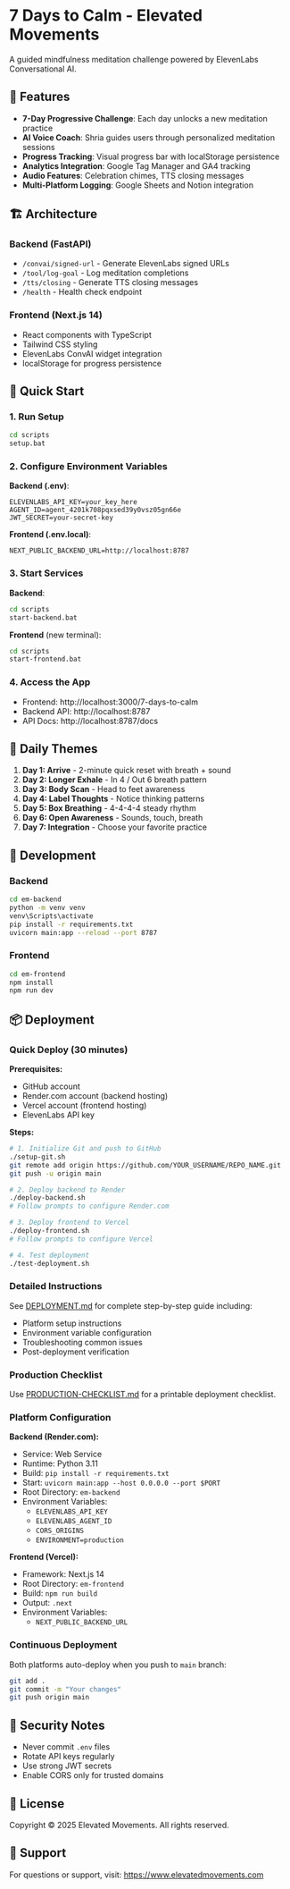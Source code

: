 # 7 Days to Calm - Elevated Movements

A guided mindfulness meditation challenge powered by ElevenLabs Conversational AI.

## 🌟 Features

- **7-Day Progressive Challenge**: Each day unlocks a new meditation practice
- **AI Voice Coach**: Shria guides users through personalized meditation sessions
- **Progress Tracking**: Visual progress bar with localStorage persistence
- **Analytics Integration**: Google Tag Manager and GA4 tracking
- **Audio Features**: Celebration chimes, TTS closing messages
- **Multi-Platform Logging**: Google Sheets and Notion integration

## 🏗️ Architecture

### Backend (FastAPI)
- `/convai/signed-url` - Generate ElevenLabs signed URLs
- `/tool/log-goal` - Log meditation completions
- `/tts/closing` - Generate TTS closing messages
- `/health` - Health check endpoint

### Frontend (Next.js 14)
- React components with TypeScript
- Tailwind CSS styling
- ElevenLabs ConvAI widget integration
- localStorage for progress persistence

## 🚀 Quick Start

### 1. Run Setup
```bash
cd scripts
setup.bat
```

### 2. Configure Environment Variables

**Backend (.env)**:
```
ELEVENLABS_API_KEY=your_key_here
AGENT_ID=agent_4201k708pqxsed39y0vsz05gn66e
JWT_SECRET=your-secret-key
```

**Frontend (.env.local)**:
```
NEXT_PUBLIC_BACKEND_URL=http://localhost:8787
```

### 3. Start Services

**Backend**:
```bash
cd scripts
start-backend.bat
```

**Frontend** (new terminal):
```bash
cd scripts
start-frontend.bat
```

### 4. Access the App
- Frontend: http://localhost:3000/7-days-to-calm
- Backend API: http://localhost:8787
- API Docs: http://localhost:8787/docs

## 📅 Daily Themes

1. **Day 1: Arrive** - 2-minute quick reset with breath + sound
2. **Day 2: Longer Exhale** - In 4 / Out 6 breath pattern
3. **Day 3: Body Scan** - Head to feet awareness
4. **Day 4: Label Thoughts** - Notice thinking patterns
5. **Day 5: Box Breathing** - 4-4-4-4 steady rhythm
6. **Day 6: Open Awareness** - Sounds, touch, breath
7. **Day 7: Integration** - Choose your favorite practice

## 🔧 Development

### Backend
```bash
cd em-backend
python -m venv venv
venv\Scripts\activate
pip install -r requirements.txt
uvicorn main:app --reload --port 8787
```

### Frontend
```bash
cd em-frontend
npm install
npm run dev
```

## 📦 Deployment

### Quick Deploy (30 minutes)

**Prerequisites:**
- GitHub account
- Render.com account (backend hosting)
- Vercel account (frontend hosting)
- ElevenLabs API key

**Steps:**

```bash
# 1. Initialize Git and push to GitHub
./setup-git.sh
git remote add origin https://github.com/YOUR_USERNAME/REPO_NAME.git
git push -u origin main

# 2. Deploy backend to Render
./deploy-backend.sh
# Follow prompts to configure Render.com

# 3. Deploy frontend to Vercel
./deploy-frontend.sh
# Follow prompts to configure Vercel

# 4. Test deployment
./test-deployment.sh
```

### Detailed Instructions

See [DEPLOYMENT.md](./DEPLOYMENT.md) for complete step-by-step guide including:
- Platform setup instructions
- Environment variable configuration
- Troubleshooting common issues
- Post-deployment verification

### Production Checklist

Use [PRODUCTION-CHECKLIST.md](./PRODUCTION-CHECKLIST.md) for a printable deployment checklist.

### Platform Configuration

**Backend (Render.com):**
- Service: Web Service
- Runtime: Python 3.11
- Build: `pip install -r requirements.txt`
- Start: `uvicorn main:app --host 0.0.0.0 --port $PORT`
- Root Directory: `em-backend`
- Environment Variables:
  - `ELEVENLABS_API_KEY`
  - `ELEVENLABS_AGENT_ID`
  - `CORS_ORIGINS`
  - `ENVIRONMENT=production`

**Frontend (Vercel):**
- Framework: Next.js 14
- Root Directory: `em-frontend`
- Build: `npm run build`
- Output: `.next`
- Environment Variables:
  - `NEXT_PUBLIC_BACKEND_URL`

### Continuous Deployment

Both platforms auto-deploy when you push to `main` branch:

```bash
git add .
git commit -m "Your changes"
git push origin main
```

## 🔐 Security Notes

- Never commit `.env` files
- Rotate API keys regularly
- Use strong JWT secrets
- Enable CORS only for trusted domains

## 📝 License

Copyright © 2025 Elevated Movements. All rights reserved.

## 🙏 Support

For questions or support, visit: https://www.elevatedmovements.com
